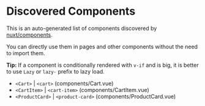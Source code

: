 # Discovered Components

This is an auto-generated list of components discovered by [nuxt/components](https://github.com/nuxt/components).

You can directly use them in pages and other components without the need to import them.

**Tip:** If a component is conditionally rendered with `v-if` and is big, it is better to use `Lazy` or `lazy-` prefix to lazy load.

- `<Cart>` | `<cart>` (components/Cart.vue)
- `<CartItem>` | `<cart-item>` (components/CartItem.vue)
- `<ProductCard>` | `<product-card>` (components/ProductCard.vue)
